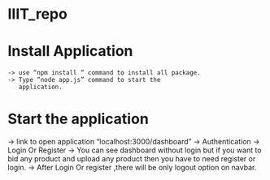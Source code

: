 # IIIT_repo

#  Install Application 
    -> use “npm install “ command to install all package.
    -> Type “node app.js” command to start the
       application. 

# Start the application
   
->   link  to open application “localhost:3000/dashboard”
->   Authentication
           ->  Login  Or  Register
->  You can see dashboard without login but if you want to bid any product and upload any product then you have to need         register or login.
-> After Login Or register ,there will be only logout option on navbar.

